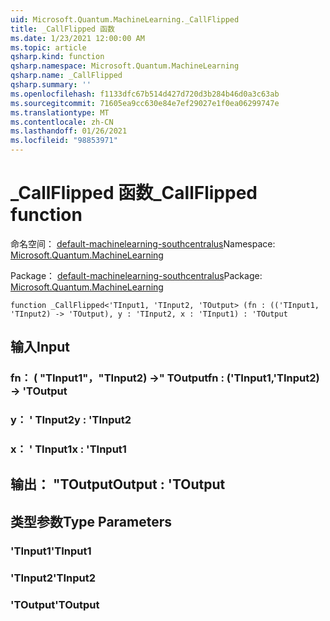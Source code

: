 ```yaml
---
uid: Microsoft.Quantum.MachineLearning._CallFlipped
title: _CallFlipped 函数
ms.date: 1/23/2021 12:00:00 AM
ms.topic: article
qsharp.kind: function
qsharp.namespace: Microsoft.Quantum.MachineLearning
qsharp.name: _CallFlipped
qsharp.summary: ''
ms.openlocfilehash: f1133dfc67b514d427d720d3b284b46d0a3c63ab
ms.sourcegitcommit: 71605ea9cc630e84e7ef29027e1f0ea06299747e
ms.translationtype: MT
ms.contentlocale: zh-CN
ms.lasthandoff: 01/26/2021
ms.locfileid: "98853971"
---
```

# <a name="_callflipped-function"></a><span data-ttu-id="f1f1e-102">_CallFlipped 函数</span><span class="sxs-lookup"><span data-stu-id="f1f1e-102">_CallFlipped function</span></span>

<span data-ttu-id="f1f1e-103">命名空间： [default-machinelearning-southcentralus](xref:Microsoft.Quantum.MachineLearning)</span><span class="sxs-lookup"><span data-stu-id="f1f1e-103">Namespace: [Microsoft.Quantum.MachineLearning](xref:Microsoft.Quantum.MachineLearning)</span></span>

<span data-ttu-id="f1f1e-104">Package： [default-machinelearning-southcentralus](https://nuget.org/packages/Microsoft.Quantum.MachineLearning)</span><span class="sxs-lookup"><span data-stu-id="f1f1e-104">Package: [Microsoft.Quantum.MachineLearning](https://nuget.org/packages/Microsoft.Quantum.MachineLearning)</span></span>




```qsharp
function _CallFlipped<'TInput1, 'TInput2, 'TOutput> (fn : (('TInput1, 'TInput2) -> 'TOutput), y : 'TInput2, x : 'TInput1) : 'TOutput
```


## <a name="input"></a><span data-ttu-id="f1f1e-105">输入</span><span class="sxs-lookup"><span data-stu-id="f1f1e-105">Input</span></span>

### <a name="fn--tinput1tinput2---toutput"></a><span data-ttu-id="f1f1e-106">fn： ( "TInput1"，"TInput2) ->" TOutput</span><span class="sxs-lookup"><span data-stu-id="f1f1e-106">fn : ('TInput1,'TInput2) -> 'TOutput</span></span>




### <a name="y--tinput2"></a><span data-ttu-id="f1f1e-107">y： ' TInput2</span><span class="sxs-lookup"><span data-stu-id="f1f1e-107">y : 'TInput2</span></span>




### <a name="x--tinput1"></a><span data-ttu-id="f1f1e-108">x： ' TInput1</span><span class="sxs-lookup"><span data-stu-id="f1f1e-108">x : 'TInput1</span></span>





## <a name="output--toutput"></a><span data-ttu-id="f1f1e-109">输出： "TOutput</span><span class="sxs-lookup"><span data-stu-id="f1f1e-109">Output : 'TOutput</span></span>



## <a name="type-parameters"></a><span data-ttu-id="f1f1e-110">类型参数</span><span class="sxs-lookup"><span data-stu-id="f1f1e-110">Type Parameters</span></span>

### <a name="tinput1"></a><span data-ttu-id="f1f1e-111">'TInput1</span><span class="sxs-lookup"><span data-stu-id="f1f1e-111">'TInput1</span></span>


### <a name="tinput2"></a><span data-ttu-id="f1f1e-112">'TInput2</span><span class="sxs-lookup"><span data-stu-id="f1f1e-112">'TInput2</span></span>


### <a name="toutput"></a><span data-ttu-id="f1f1e-113">'TOutput</span><span class="sxs-lookup"><span data-stu-id="f1f1e-113">'TOutput</span></span>

